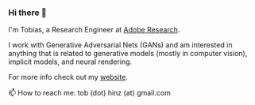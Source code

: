 ### Hi there 👋

I'm Tobias, a Research Engineer at [Adobe Research](https://research.adobe.com/).

I work with Generative Adversarial Nets (GANs) and am interested in anything that is related to generative models (mostly in computer vision), implicit models, and neural rendering.

For more info check out my [website](https://www.tobiashinz.com/).

📫 How to reach me: tob (dot) hinz (at) gmail.com

<!--
**tohinz/tohinz** is a ✨ _special_ ✨ repository because its `README.md` (this file) appears on your GitHub profile.

Here are some ideas to get you started:

- 🔭 I’m currently working on ...
- 🌱 I’m currently learning ...
- 👯 I’m looking to collaborate on ...
- 🤔 I’m looking for help with ...
- 💬 Ask me about ...
- 📫 How to reach me: ...
- 😄 Pronouns: ...
- ⚡ Fun fact: ...
-->
